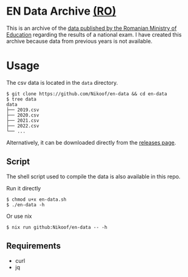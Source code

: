 # EN Data Archive [(RO)](./docs/RO.md)
This is an archive of the [data published by the Romanian Ministry of Education](http://static.evaluare.edu.ro)
regarding the results of a national exam. I have created this archive because data from previous years is not available.

# Usage
The csv data is located in the `data` directory.
```shell
$ git clone https://github.com/Nikoof/en-data && cd en-data
$ tree data
data
├── 2019.csv
├── 2020.csv
├── 2021.csv
├── 2022.csv
└── ...
```
Alternatively, it can be downloaded directly from the [releases page](https://github.com/Nikoof/en-data/releases/latest).

## Script
The shell script used to compile the data is also available in this repo.

Run it directly
```shell
$ chmod u+x en-data.sh
$ ./en-data -h
```

Or use nix
```shell
$ nix run github:Nikoof/en-data -- -h
```

## Requirements
- curl
- jq
